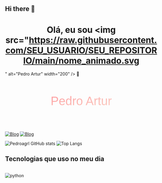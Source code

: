 ## Hi there 👋

# <h1 align="center">Olá, eu sou <img src="https://raw.githubusercontent.com/SEU_USUARIO/SEU_REPOSITORIO/main/nome_animado.svg
" alt="Pedro Artur" width="200" /> 👋</h1>
<svg width="600" height="200" xmlns="http://www.w3.org/2000/svg">
  <defs>
    <linearGradient id="gradient" x1="0%" y1="0%" x2="100%" y2="100%">
      <stop offset="0%" style="stop-color:#ff9a9e;">
        <animate attributeName="stop-color" values="#ff9a9e; #fad0c4; #ff9a9e" dur="3s" repeatCount="indefinite" />
      </stop>
      <stop offset="100%" style="stop-color:#fad0c4;">
        <animate attributeName="stop-color" values="#fad0c4; #ff9a9e; #fad0c4" dur="3s" repeatCount="indefinite" />
      </stop>
    </linearGradient>
  </defs>
  <text x="50%" y="50%" dominant-baseline="middle" text-anchor="middle" font-family="Arial" font-size="40" fill="url(#gradient)">
    Pedro Artur
  </text>
</svg>

[![Blog](https://img.shields.io/badge/LinkedIn-0077B5?style=for-the-badge&logo=linkedin&logoColor=white
)](https://www.linkedin.com/in/pedroartur06/)
[![Blog](https://img.shields.io/badge/Gmail-D14836?style=for-the-badge&logo=gmail&logoColor=white
)](pedroarturdev@gmail.com)

![Pedroagrl GitHub stats](https://github-readme-stats.vercel.app/api?username=pedroagrl&show_icons=true&theme=merko)
![Top Langs](https://github-readme-stats.vercel.app/api/top-langs/?username=pedroagrl&layout=compact)

## Tecnologias que uso no meu dia

<div style="display: inline_block"><br/>
    <img align="center" alt="python" src="https://img.shields.io/badge/Python-3776AB?style=for-the-badge&logo=python&logoColor=white" />
</div>
